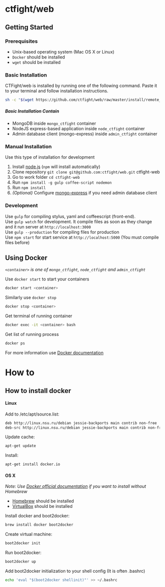 # ctfight/web

## Getting Started
### Prerequisites
* Unix-based operating system (Mac OS X or Linux)
* `Docker` should be installed
* `wget` should be installed

### Basic Installation
CTFight/web is installed by running one of the following command.
Paste it to your terminal and follow installation instructions.

```bash
sh -c "$(wget https://github.com/ctfight/web/raw/master/install/remote_install.sh -O -)"
```


##### Basic Installation Contain
* MongoDB inside `mongo_ctfight` container
* NodeJS express-based application inside `node_ctfight` container
* Admin database client (mongo-express) inside `admin_ctfight` container

### Manual Installation
Use this type of installation for development
1. Install [node.js](https://nodejs.org) (`npm` will install automatically)
2. Clone repository `git clone git@github.com:ctfight/web.git` ctfight-web
3. Go to work folder `cd ctfight-web`
4. Run `npm install -g gulp coffee-script nodemon`
5. Run `npm install`
6. _(Optional)_ Configure [mongo-express](https://github.com/andzdroid/mongo-express) if you need admin database client

### Development
Use `gulp` for compiling stylus, yaml and coffeescript (front-end).  
Use `gulp watch` for development. It compile files as soon as they change and it run server at `http://localhost:3000`  
Use `gulp --production` for compiling files for production  
Use `npm start` for start service at `http://localhost:5000` (You must compile files before)

## Using Docker
_`<container>` is one of `mongo_ctfight`, `node_ctfight` and `admin_ctfight`_

Use `docker start` to start your containers
```bash
docker start <container>
```

Similarly use `docker stop`
```bash
docker stop <container>
```

Get terminal of running container
```bash
docker exec -it <container> bash
```

Get list of running process
```bash
docker ps
```

For more information use [Docker documentation](https://docs.docker.com)

# How to

## How to install docker

#### Linux
Add to /etc/apt/source.list:

```bash
deb http://linux.nsu.ru/debian jessie-backports main contrib non-free
deb-src http://linux.nsu.ru/debian jessie-backports main contrib non-free
```

Update cache:

```bash
apt-get update
```

Install:

```bash
apt-get install docker.io
```


#### OS X
_Note: Use [Docker official documentation](https://docs.docker.com/installation/mac/) if you want to install without Homebrew_
* [Homebrew](http://brew.sh) should be installed
* [VirtualBox](http://virtualbox.org) should be installed


Install docker and boot2docker:
```bash
brew install docker boot2docker
```

Create virtual machine:
```bash
boot2docker init
```

Run boot2docker:
```bash
boot2docker up
```

Add boot2docker initialization to your shell config (It is often .bashrc)
```bash
echo 'eval "$(boot2docker shellinit)"' >> ~/.bashrc
```
